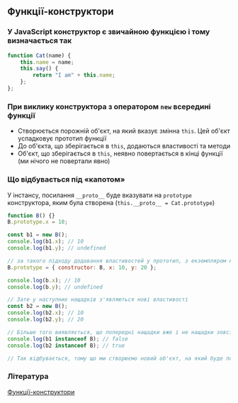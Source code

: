 ## Функції-конструктори

### У JavaScript конструктор є звичайною функцією і тому визначається так

```js
function Cat(name) {
    this.name = name;
    this.say() {
        return "I am" + this.name;
    };
};
```

### При виклику конструктора з оператором `new` всередині функції

-   Створюється порожній об'єкт, на який вказує змінна `this`. Цей об'єкт успадковує прототип функції
-   До об'єкта, що зберігається в `this`, додаються властивості та методи
-   Об'єкт, що зберігається в `this`, неявно повертається в кінці функції (ми нічого не повертали явно)

### Що відбувається під «капотом»

У інстансу, посилання `__proto__` буде вказувати на `prototype` конструктора, яким була створена (`this.__proto__ = Cat.prototype`)

```js
function B() {}
B.prototype.x = 10;

const b1 = new B();
console.log(b1.x); // 10
console.log(b1.y); // undefined

// за такого підходу додавання властивостей у прототип, з екземпляром нічого не відбувається
B.prototype = { constructor: B, x: 10, y: 20 };

console.log(b.x); // 10
console.log(b.y); // undefined

// Зате у наступних нащадків з'являються нові властивості
const b2 = new B();
console.log(b2.x); // 10
console.log(b2.y); // 20

// Більше того виявляється, що попередні нащадки вже і не нащадки зовсім
console.log(b1 instanceof B); // false
console.log(b2 instanceof B); // true

// Так відбувається, тому що ми створюємо новий об'єкт, на який буде посилатися B, а instanceof говорить true, якщо у конструктора і інстанса посилання один на одного.
```

### Література

<a href="https://habr.com/ru/post/151070/">Функції-конструктори</a>

